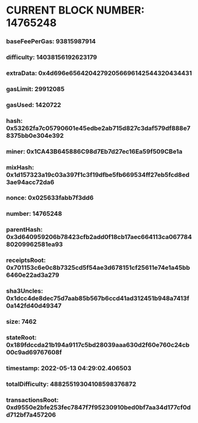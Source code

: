 # CURRENT BLOCK NUMBER: 14765248

### baseFeePerGas: 93815987914
### difficulty: 14038156192623179
### extraData: 0x4d696e65642042792056696142544320434431
### gasLimit: 29912085
### gasUsed: 1420722
### hash: 0x53262fa7c05790601e45edbe2ab715d827c3daf579df888e78375bb0e304e392
### miner: 0x1CA43B645886C98d7Eb7d27ec16Ea59f509CBe1a
### mixHash: 0x1d157323a19c03a397f1c3f19dfbe5fb669534ff27eb5fcd8ed3ae94acc72da6
### nonce: 0x025633fabb7f3dd6
### number: 14765248
### parentHash: 0x3d640959206b78423cfb2add0f18cb17aec664113ca06778480209962581ea93
### receiptsRoot: 0x701153c6e0c8b7325cd5f54ae3d678151cf25611e74e1a45bb6460e22ad3a279
### sha3Uncles: 0x1dcc4de8dec75d7aab85b567b6ccd41ad312451b948a7413f0a142fd40d49347
### size: 7462
### stateRoot: 0x189fdccda21b194a9117c5bd28039aaa630d2f60e760c24cb00c9ad69767608f
### timestamp: 2022-05-13 04:29:02.406503
### totalDifficulty: 48825519304108598376872
### transactionsRoot: 0xd9550e2bfe253fec7847f7f95230910bed0bf7aa34d177cf0dd712bf7a457206
